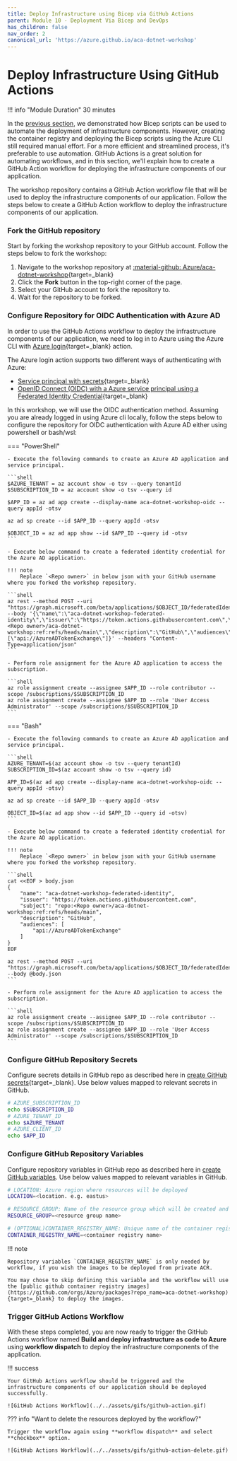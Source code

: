 ```yaml
---
title: Deploy Infrastructure using Bicep via GitHub Actions
parent: Module 10 - Deployment Via Bicep and DevOps
has_children: false
nav_order: 2
canonical_url: 'https://azure.github.io/aca-dotnet-workshop'
---
```


# Deploy Infrastructure Using GitHub Actions

!!! info "Module Duration"
    30 minutes

In the [previous section](../../aca/10-aca-iac-bicep/iac-bicep.md), we demonstrated how Bicep scripts can be used to automate the deployment of infrastructure components. However, creating the container registry and deploying the Bicep scripts using the Azure CLI still required manual effort. For a more efficient and streamlined process, it's preferable to use automation. GitHub Actions is a great solution for automating workflows, and in this section, we'll explain how to create a GitHub Action workflow for deploying the infrastructure components of our application.

The workshop repository contains a GitHub Action workflow file that will be used to deploy the infrastructure components of our application. Follow the steps below to create a GitHub Action workflow to deploy the infrastructure components of our application.

### Fork the GitHub repository

Start by forking the workshop repository to your GitHub account. Follow the steps below to fork the workshop:

1. Navigate to the workshop repository at [:material-github: Azure/aca-dotnet-workshop](https://github.com/Azure/aca-dotnet-workshop){target=_blank}
2. Click the **Fork** button in the top-right corner of the page.
3. Select your GitHub account to fork the repository to.
4. Wait for the repository to be forked.

### Configure Repository for OIDC Authentication with Azure AD

In order to use the GitHub Actions workflow to deploy the infrastructure components of our application, we need to log in to Azure using the Azure CLI with [Azure login](https://github.com/marketplace/actions/azure-login){target=_blank} action.

The Azure login action supports two different ways of authenticating with Azure:

- [Service principal with secrets](https://learn.microsoft.com/azure/developer/github/connect-from-azure?tabs=azure-portal%2Clinux#use-the-azure-login-action-with-a-service-principal-secret){target=_blank}
- [OpenID Connect (OIDC) with a Azure service principal using a Federated Identity Credential](https://learn.microsoft.com/azure/developer/github/connect-from-azure?tabs=azure-portal%2Clinux#use-the-azure-login-action-with-openid-connect){target=_blank}

In this workshop, we will use the OIDC authentication method. Assuming you are already logged in using Azure cli locally, follow the steps below to configure the repository for OIDC authentication with Azure AD either using powershell or bash/wsl:

=== "PowerShell"

    - Execute the following commands to create an Azure AD application and service principal.

    ```shell
    $AZURE_TENANT = az account show -o tsv --query tenantId
    $SUBSCRIPTION_ID = az account show -o tsv --query id

    $APP_ID = az ad app create --display-name aca-dotnet-workshop-oidc --query appId -otsv

    az ad sp create --id $APP_ID --query appId -otsv

    $OBJECT_ID = az ad app show --id $APP_ID --query id -otsv
    ```

    - Execute below command to create a federated identity credential for the Azure AD application.

    !!! note
        Replace `<Repo owner>` in below json with your GitHub username where you forked the workshop repository.

    ```shell
    az rest --method POST --uri "https://graph.microsoft.com/beta/applications/$OBJECT_ID/federatedIdentityCredentials" --body '{\"name\":\"aca-dotnet-workshop-federated-identity\",\"issuer\":\"https://token.actions.githubusercontent.com\",\"subject\":\"repo:<Repo owner>/aca-dotnet-workshop:ref:refs/heads/main\",\"description\":\"GitHub\",\"audiences\":[\"api://AzureADTokenExchange\"]}' --headers "Content-Type=application/json"
    ```

    - Perform role assignment for the Azure AD application to access the subscription.

    ```shell
    az role assignment create --assignee $APP_ID --role contributor --scope /subscriptions/$SUBSCRIPTION_ID
    az role assignment create --assignee $APP_ID --role 'User Access Administrator' --scope /subscriptions/$SUBSCRIPTION_ID
    ```

=== "Bash"

    - Execute the following commands to create an Azure AD application and service principal.

    ```shell
    AZURE_TENANT=$(az account show -o tsv --query tenantId)
    SUBSCRIPTION_ID=$(az account show -o tsv --query id)

    APP_ID=$(az ad app create --display-name aca-dotnet-workshop-oidc --query appId -otsv)

    az ad sp create --id $APP_ID --query appId -otsv

    OBJECT_ID=$(az ad app show --id $APP_ID --query id -otsv)
    ```

    - Execute below command to create a federated identity credential for the Azure AD application.

    !!! note
        Replace `<Repo owner>` in below json with your GitHub username where you forked the workshop repository.

    ```shell
    cat <<EOF > body.json
    {
        "name": "aca-dotnet-workshop-federated-identity",
        "issuer": "https://token.actions.githubusercontent.com",
        "subject": "repo:<Repo owner>/aca-dotnet-workshop:ref:refs/heads/main",
        "description": "GitHub",
        "audiences": [
            "api://AzureADTokenExchange"
        ]
    }
    EOF

    az rest --method POST --uri "https://graph.microsoft.com/beta/applications/$OBJECT_ID/federatedIdentityCredentials" --body @body.json
    ```

    - Perform role assignment for the Azure AD application to access the subscription.

    ```shell
    az role assignment create --assignee $APP_ID --role contributor --scope /subscriptions/$SUBSCRIPTION_ID
    az role assignment create --assignee $APP_ID --role 'User Access Administrator' --scope /subscriptions/$SUBSCRIPTION_ID
    ```

### Configure GitHub Repository Secrets

Configure secrets details in GitHub repo as described here in [create GitHub secrets](https://learn.microsoft.com/azure/developer/github/connect-from-azure?tabs=azure-cli%2Clinux#create-github-secrets){target=_blank}. Use below values mapped to relevant secrets in GitHub.

```bash
# AZURE_SUBSCRIPTION_ID
echo $SUBSCRIPTION_ID
# AZURE_TENANT_ID
echo $AZURE_TENANT
# AZURE_CLIENT_ID
echo $APP_ID
```

### Configure GitHub Repository Variables

Configure repository variables in GitHub repo as described here in [create GitHub variables](https://docs.github.com/en/actions/learn-github-actions/variables). Use below values mapped to relevant variables in GitHub.

```bash
# LOCATION: Azure region where resources will be deployed
LOCATION=<location. e.g. eastus>

# RESOURCE_GROUP: Name of the resource group which will be created and resources will be deployed
RESOURCE_GROUP=<resource group name>

# (OPTIONAL)CONTAINER_REGISTRY_NAME: Unique name of the container registry which will be created and where images will be imported
CONTAINER_REGISTRY_NAME=<container registry name>
```

!!! note

    Repository variables `CONTAINER_REGISTRY_NAME` is only needed by workflow, if you wish the images to be deployed from private ACR.

    You may chose to skip defining this variable and the workflow will use the [public github container registry images](https://github.com/orgs/Azure/packages?repo_name=aca-dotnet-workshop){target=_blank} to deploy the images.

### Trigger GitHub Actions Workflow

With these steps completed, you are now ready to trigger the GitHub Actions workflow named **Build and deploy infrastructure as code to Azure** using **workflow dispatch** to deploy the infrastructure components of the application.

!!! success

    Your GitHub Actions workflow should be triggered and the infrastructure components of our application should be deployed successfully.

    ![GitHub Actions Workflow](../../assets/gifs/github-action.gif)

??? info "Want to delete the resources deployed by the workflow?"

    Trigger the workflow again using **workflow dispatch** and select **checkbox** option.

    ![GitHub Actions Workflow](../../assets/gifs/github-action-delete.gif)
